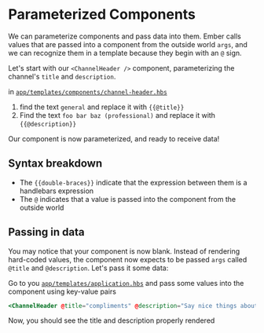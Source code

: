 # Parameterized Components

We can parameterize components and pass data into them. Ember calls values that are passed into a component from the outside world `args`, and we can recognize them in a template because they begin with an `@` sign.

Let's start with our `<ChannelHeader />` component, parameterizing the channel's `title` and `description`.

in [`app/templates/components/channel-header.hbs`](../app/templates/components/channel-header.hbs)

1. find the text `general` and replace it with `{{@title}}`
1. Find the text `foo bar baz (professional)` and replace it with `{{@description}}`

Our component is now parameterized, and ready to receive data!

## Syntax breakdown

- The `{{double-braces}}` indicate that the expression between them is a handlebars expression
- The `@` indicates that a value is passed into the component from the outside world

## Passing in data

You may notice that your component is now blank. Instead of rendering hard-coded values, the component now expects to be passed `args` called `@title` and `@description`. Let's pass it some data:

Go to you [`app/templates/application.hbs`](../app/templates/application.hbs) and pass some values into the component using key-value pairs

```hbs
<ChannelHeader @title="compliments" @description="Say nice things about your teammates" />
```

Now, you should see the title and description properly rendered
